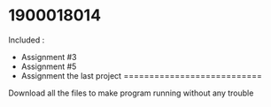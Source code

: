 # 1900018014
Included : 
- Assignment #3
- Assignment #5
- Assignment the last project
===========================

Download all the files to make program running without any trouble
